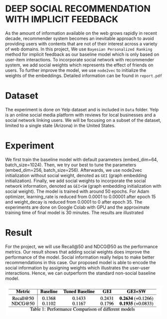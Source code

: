 # DEEP SOCIAL RECOMMENDATION WITH IMPLICIT FEEDBACK

As the amount of information available on the web grows rapidly in recent decade, recommender system becomes an inevitable approach to avoid providing users with contents that are not of their interest across a variety of web domains. In this project, We use `Bayesian Personalized Ranking` method for implicit feedback as our baseline model which is only based on user-item interactions. To incorporate social network with recommender system, we add social weights which represents the effect of friends on users. To further improve the model, we use `node2vec` to initialize the weights of the embeddings. Detailed information can be found in `report.pdf`

# Dataset 
The experiment is done on Yelp dataset and is included in `Data` folder. Yelp is an online social media platform with reviews for local businesses and a social network linking users. We will be focusing on a subset of the dataset, limited to a single state (Arizona) in the United States. 

# Experiment

We first train the baseline model with default parameters (embed_dim=64, batch_size=1024). Then, we try our best to tune the parameters (embed_dim=256, batch_size=256). Afterwards, we use node2vec initialization without social weight, denoted as `GEI` (graph embedding initialization). Finally, we add social weights to incorporate the social network information, denoted as `GEI+SW` (graph embedding initialization with social weight). The model is trained with around 50 epochs. For Adam optimizer, learning_rate is reduced from 0.0001 to 0.00001 after epoch 15 and weight_decay is reduced from 0.0001 to 0 after epoch 35. The experiments are done on Google Colab with GPU and the approximate training time of final model is 30 minutes. The results are illustrated 

# Result
For the project, we will use Recall@50 and NDCG@50 as the performance metrics. Our result shows that adding social weights does improve the performance of the model. Social information really helps to make better recommendations in this case. Our proposed model is able to encode the social
information by assigning weights which illustrates the user-user interactions. Hence, we can outperform the standard non-social baseline model.

![table.png](table.png)

